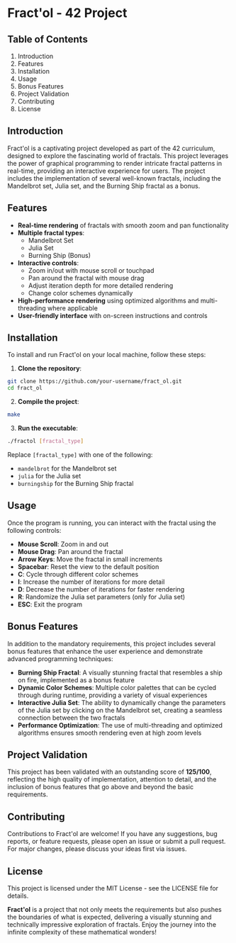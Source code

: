 # Fract'ol - 42 Project

## Table of Contents
1. Introduction
2. Features
3. Installation
4. Usage
5. Bonus Features
6. Project Validation
7. Contributing
8. License

## Introduction
Fract'ol is a captivating project developed as part of the 42 curriculum, designed to explore the fascinating world of fractals. This project leverages the power of graphical programming to render intricate fractal patterns in real-time, providing an interactive experience for users. The project includes the implementation of several well-known fractals, including the Mandelbrot set, Julia set, and the Burning Ship fractal as a bonus.

## Features
* **Real-time rendering** of fractals with smooth zoom and pan functionality
* **Multiple fractal types**:
  * Mandelbrot Set
  * Julia Set
  * Burning Ship (Bonus)
* **Interactive controls**:
  * Zoom in/out with mouse scroll or touchpad
  * Pan around the fractal with mouse drag
  * Adjust iteration depth for more detailed rendering
  * Change color schemes dynamically
* **High-performance rendering** using optimized algorithms and multi-threading where applicable
* **User-friendly interface** with on-screen instructions and controls

## Installation
To install and run Fract'ol on your local machine, follow these steps:

1. **Clone the repository**:
```bash
git clone https://github.com/your-username/fract_ol.git
cd fract_ol
```

2. **Compile the project**:
```bash
make
```

3. **Run the executable**:
```bash
./fractol [fractal_type]
```

Replace `[fractal_type]` with one of the following:
* `mandelbrot` for the Mandelbrot set
* `julia` for the Julia set
* `burningship` for the Burning Ship fractal

## Usage
Once the program is running, you can interact with the fractal using the following controls:
* **Mouse Scroll**: Zoom in and out
* **Mouse Drag**: Pan around the fractal
* **Arrow Keys**: Move the fractal in small increments
* **Spacebar**: Reset the view to the default position
* **C**: Cycle through different color schemes
* **I**: Increase the number of iterations for more detail
* **D**: Decrease the number of iterations for faster rendering
* **R**: Randomize the Julia set parameters (only for Julia set)
* **ESC**: Exit the program

## Bonus Features
In addition to the mandatory requirements, this project includes several bonus features that enhance the user experience and demonstrate advanced programming techniques:
* **Burning Ship Fractal**: A visually stunning fractal that resembles a ship on fire, implemented as a bonus feature
* **Dynamic Color Schemes**: Multiple color palettes that can be cycled through during runtime, providing a variety of visual experiences
* **Interactive Julia Set**: The ability to dynamically change the parameters of the Julia set by clicking on the Mandelbrot set, creating a seamless connection between the two fractals
* **Performance Optimization**: The use of multi-threading and optimized algorithms ensures smooth rendering even at high zoom levels

## Project Validation
This project has been validated with an outstanding score of **125/100**, reflecting the high quality of implementation, attention to detail, and the inclusion of bonus features that go above and beyond the basic requirements.

## Contributing
Contributions to Fract'ol are welcome! If you have any suggestions, bug reports, or feature requests, please open an issue or submit a pull request. For major changes, please discuss your ideas first via issues.

## License
This project is licensed under the MIT License - see the LICENSE file for details.

**Fract'ol** is a project that not only meets the requirements but also pushes the boundaries of what is expected, delivering a visually stunning and technically impressive exploration of fractals. Enjoy the journey into the infinite complexity of these mathematical wonders!
